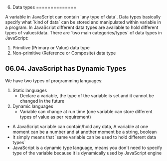 06. Data types
==============

A variable in JavaScript can contain \`any type of data\`. Data types basically specify what \`kind of data\` can be stored and manipulated within variable in a program. In JavaScript different data types are available to hold different types of values/data. There are \`two main categories/types\` of data types in JavaScript:

1.  Primitive (Primary or Value) data type
2.  Non-primitive (Reference or Composite) data type

06.04. JavaScript has Dynamic Types
-----------------------------------

We have two types of programming languages:  

1.  Static languages  
    - Declare a variable, the type of the variable is set and it cannot be changed in the future
2.  Dynamic languages  
    - Variable can change at run time (one variable can store different types of value as per requirement)

-   A JavaScript variable can contain/hold any data, A variable at one moment can be a number and at another moment be a string, boolean
-   It simply means that \`same variable can be used to hold different data types\`
-   JavaScript is a dynamic type language, means you don't need to specify type of the variable because it is dynamically used by JavaScript engine
